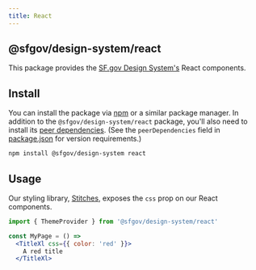 ```yaml
---
title: React
---
```


## @sfgov/design-system/react

This package provides the [SF.gov Design System's][website] React components.

## Install

You can install the package via [npm] or a similar package manager. In addition
to the `@sfgov/design-system/react` package, you'll also need to install its
[peer dependencies]. (See the `peerDependencies` field in
[package.json](./package.json) for version requirements.)

```sh
npm install @sfgov/design-system react
```

## Usage

Our styling library, [Stitches], exposes the `css` prop on our React components.

```jsx
import { ThemeProvider } from '@sfgov/design-system/react'

const MyPage = () =>
  <TitleXl css={{ color: 'red' }}>
    A red title
  </TitleXl>
```

[npm]: https://npmjs.com
[peer dependencies]: https://nodejs.org/es/blog/npm/peer-dependencies/
[Stitches]: https://stitches.dev/
[website]: https://design-system.sf.gov
